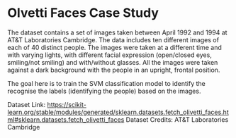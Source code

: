 # Olvetti Faces Case Study
The dataset contains a set of images taken between April 1992 and 1994 at AT&T Laboratories Cambridge.
The data includes ten different images of each of 40 distinct people. The images were taken at a different time and with varying lights, with different facial expression (open/closed eyes, smiling/not smiling) and with/without glasses. All the images were taken against a dark background with the people in an upright, frontal position.

The goal here is to train the SVM classification model to identify the recognise the labels (identifying the people) based on the images.

Dataset Link: https://scikit-learn.org/stable/modules/generated/sklearn.datasets.fetch_olivetti_faces.html#sklearn.datasets.fetch_olivetti_faces
Dataset Credits: AT&T Laboratories Cambridge
